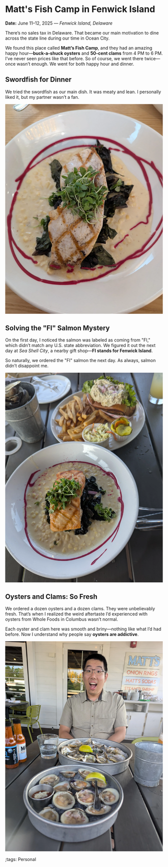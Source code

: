 # Matt's Fish Camp in Fenwick Island

**Date:** June 11–12, 2025 — *Fenwick Island, Delaware*

There’s no sales tax in Delaware.
That became our main motivation to dine across the state line during our time in Ocean City.

We found this place called **Matt’s Fish Camp**, and they had an amazing happy hour—**buck-a-shuck oysters** and **50-cent clams** from 4 PM to 6 PM.
I’ve never seen prices like that before.
So of course, we went there twice—once wasn’t enough. We went for both happy hour and dinner.

## Swordfish for Dinner

We tried the swordfish as our main dish.
It was meaty and lean. I personally liked it, but my partner wasn’t a fan.

![MattFI1](pix/MattFishCampFenwick/MattFI1.webp)

## Solving the "FI" Salmon Mystery

On the first day, I noticed the salmon was labeled as coming from "FI," which didn’t match any U.S. state abbreviation.
We figured it out the next day at *Sea Shell City*, a nearby gift shop—**FI stands for Fenwick Island**.

So naturally, we ordered the "FI" salmon the next day.
As always, salmon didn’t disappoint me.

![MattFI2](pix/MattFishCampFenwick/MattFI2.webp)


## Oysters and Clams: So Fresh

We ordered a dozen oysters and a dozen clams.
They were unbelievably fresh. That’s when I realized the weird aftertaste I’d experienced with oysters from Whole Foods in Columbus wasn’t normal.

Each oyster and clam here was smooth and briny—nothing like what I’d had before.
Now I understand why people say **oysters are addictive**.

![MattFI3](pix/MattFishCampFenwick/MattFI3.webp)

;tags: Personal
